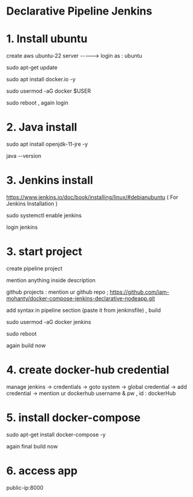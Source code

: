 # Declarative Pipeline Jenkins

# 1. Install ubuntu 

create aws ubuntu-22 server  ----->   login as : ubuntu 

sudo apt-get update 

sudo apt install docker.io -y 

sudo usermod -aG docker $USER

sudo reboot , again login

# 2. Java install

sudo apt install openjdk-11-jre -y

java --version

# 3. Jenkins install

https://www.jenkins.io/doc/book/installing/linux/#debianubuntu ( For Jenkins Installation )

sudo systemctl enable jenkins


  
login jenkins

# 3. start project

create pipeline project

mention anything inside description

github projects : mention ur github repo ; https://github.com/iam-mohanty/docker-compose-jenkins-declarative-nodeapp.git

add syntax in pipeline section (paste it from jenkinsfile) , build

sudo usermod -aG docker jenkins

sudo reboot

again build now

# 4. create docker-hub credential

manage jenkins -> credentials -> goto system -> global credential -> add credential -> mention ur dockerhub username & pw , id : dockerHub

# 5. install docker-compose

sudo apt-get install docker-compose -y

again final build now

# 6. access app

public-ip:8000
